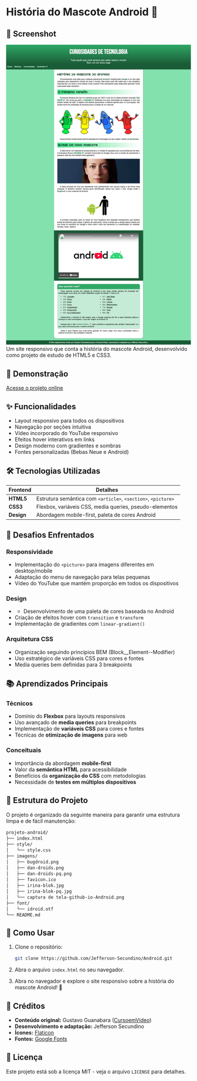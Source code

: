 # História do Mascote Android 📱

## 📸 Screenshot

![Captura do Site](/imagens/screencapture-github-io-Android.png)
Um site responsivo que conta a história do mascote Android, desenvolvido como projeto de estudo de HTML5 e CSS3.

## 🚀 Demonstração

[Acesse o projeto online](https://jefferson-secundino.github.io/Android/)

## ✨ Funcionalidades

- Layout responsivo para todos os dispositivos
- Navegação por seções intuitiva
- Vídeo incorporado do YouTube responsivo
- Efeitos hover interativos em links
- Design moderno com gradientes e sombras
- Fontes personalizadas (Bebas Neue e Android)

## 🛠️ Tecnologias Utilizadas

| Frontend  | Detalhes |
|-----------|----------|
| **HTML5** | Estrutura semântica com `<article>`, `<section>`, `<picture>` |
| **CSS3**  | Flexbox, variáveis CSS, media queries, pseudo-elementos |
| **Design**| Abordagem mobile-first, paleta de cores Android |

## 🧩 Desafios Enfrentados

### Responsividade
- Implementação do `<picture>` para imagens diferentes em desktop/mobile
- Adaptação do menu de navegação para telas pequenas
- Vídeo do YouTube que mantém proporção em todos os dispositivos

### Design
- - Desenvolvimento de uma paleta de cores baseada no Android
- Criação de efeitos hover com `transition` e `transform`
- Implementação de gradientes com `linear-gradient()`

### Arquitetura CSS
- Organização seguindo princípios BEM (Block__Element--Modifier)
- Uso estratégico de variáveis CSS para cores e fontes
- Media queries bem definidas para 3 breakpoints

## 📚 Aprendizados Principais

### Técnicos
- Domínio do **Flexbox** para layouts responsivos
- Uso avançado de **media queries** para breakpoints
- Implementação de **variáveis CSS** para cores e fontes
- Técnicas de **otimização de imagens** para web

### Conceituais
- Importância da abordagem **mobile-first**
- Valor da **semântica HTML** para acessibilidade
- Benefícios da **organização do CSS** com metodologias
- Necessidade de **testes em múltiplos dispositivos**

## 📂 Estrutura do Projeto

 O projeto é organizado da seguinte maneira para garantir uma estrutura limpa e de fácil manutenção:

```
projeto-android/
├── index.html
├── style/
│   └── style.css
├── imagens/
│   ├── bugdroid.png
│   ├── dan-droids.png
│   ├── dan-droids-pq.png
│   ├── favicon.ico
│   ├── irina-blok.jpg
│   ├── irina-blok-pq.jpg
│   └── captura de tela-github-io-Android.png
├── font/
│   └── idroid.otf
└── README.md
```

## 📝 Como Usar

1. Clone o repositório:
   ```bash
   git clone https://github.com/Jefferson-Secundino/Android.git
   ```
2. Abra o arquivo `index.html` no seu navegador.

3. Abra no navegador e explore o site responsivo sobre a história do mascote Android! 🚀

## 🤝 Créditos

- **Conteúdo original:** Gustavo Guanabara ([CursoemVideo](https://www.cursoemvideo.com/))
- **Desenvolvimento e adaptação:** Jefferson Secundino
- **Ícones:** [Flaticon](https://www.flaticon.com/)
- **Fontes:** [Google Fonts](https://fonts.google.com/)

## 📄 Licença

Este projeto está sob a licença MIT - veja o arquivo `LICENSE` para detalhes.
